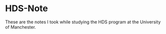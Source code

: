 # HDS-Note
These are the notes I took while studying the HDS program at the University of Manchester.
